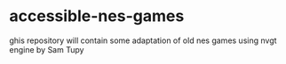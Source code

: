# accessible-nes-games
ghis repository will contain some adaptation of old nes games
using nvgt engine by Sam Tupy
